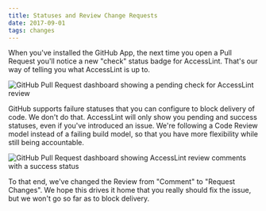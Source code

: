 ```yaml
---
title: Statuses and Review Change Requests
date: 2017-09-01
tags: changes
---
```


When you've installed the GitHub App, the next time you open a Pull Request
you'll notice a new "check" status badge for AccessLint. That's our way of
telling you what AccessLint is up to.

![GitHub Pull Request dashboard showing a pending check for AccessLint review](https://accesslint-images.nyc3.digitaloceanspaces.com/blog/accesslint-commit-status-pending.jpg)

GitHub supports failure statuses that you can configure to block delivery of
code. We don't do that. AccessLint will only show you pending and success
statuses, even if you've introduced an issue. We're following a Code Review
model instead of a failing build model, so that you have more flexibility while
still being accountable.

![GitHub Pull Request dashboard showing AccessLint review comments with a success status](https://accesslint-images.nyc3.digitaloceanspaces.com/blog/accesslint-commit-status-success.jpg)

To that end, we've changed the Review from "Comment" to "Request Changes". We
hope this drives it home that you really should fix the issue, but we won't go
so far as to block delivery.
